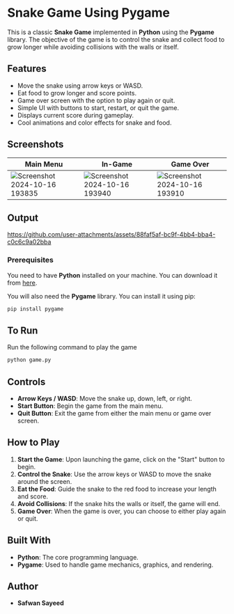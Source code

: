 # Snake Game Using Pygame

This is a classic **Snake Game** implemented in **Python** using the **Pygame** library. The objective of the game is to control the snake and collect food to grow longer while avoiding collisions with the walls or itself. 

## Features
- Move the snake using arrow keys or WASD.
- Eat food to grow longer and score points.
- Game over screen with the option to play again or quit.
- Simple UI with buttons to start, restart, or quit the game.
- Displays current score during gameplay.
- Cool animations and color effects for snake and food.

## Screenshots
| Main Menu | In-Game | Game Over |
|---|---|---|
| ![Screenshot 2024-10-16 193835](https://github.com/user-attachments/assets/1c154961-fec8-443e-89a8-edd631c8941b) | ![Screenshot 2024-10-16 193940](https://github.com/user-attachments/assets/4563e988-77a2-45c8-8e90-08c4072168c2) | ![Screenshot 2024-10-16 193910](https://github.com/user-attachments/assets/e17b7138-8305-47e2-8fc5-fe2874f7f6de) |

## Output

https://github.com/user-attachments/assets/88faf5af-bc9f-4bb4-bba4-c0c6c9a02bba

### Prerequisites

You need to have **Python** installed on your machine. You can download it from [here](https://www.python.org/downloads/).

You will also need the **Pygame** library. You can install it using pip:
```bash
pip install pygame
```

## To Run 
Run the following command to play the game 
```bash
python game.py
```

## Controls
- **Arrow Keys / WASD**: Move the snake up, down, left, or right.
- **Start Button**: Begin the game from the main menu.
- **Quit Button**: Exit the game from either the main menu or game over screen.

## How to Play
1. **Start the Game**: Upon launching the game, click on the "Start" button to begin.
2. **Control the Snake**: Use the arrow keys or WASD to move the snake around the screen.
3. **Eat the Food**: Guide the snake to the red food to increase your length and score.
4. **Avoid Collisions**: If the snake hits the walls or itself, the game will end.
5. **Game Over**: When the game is over, you can choose to either play again or quit.

## Built With
- **Python**: The core programming language.
- **Pygame**: Used to handle game mechanics, graphics, and rendering.

## Author
- **Safwan Sayeed**